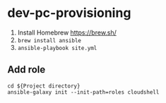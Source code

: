 # dev-pc-provisioning

1. Install Homebrew
    https://brew.sh/
2. `brew install ansible`
3. `ansible-playbook site.yml`

## Add role

```
cd ${Project directory}
ansible-galaxy init --init-path=roles cloudshell
```
